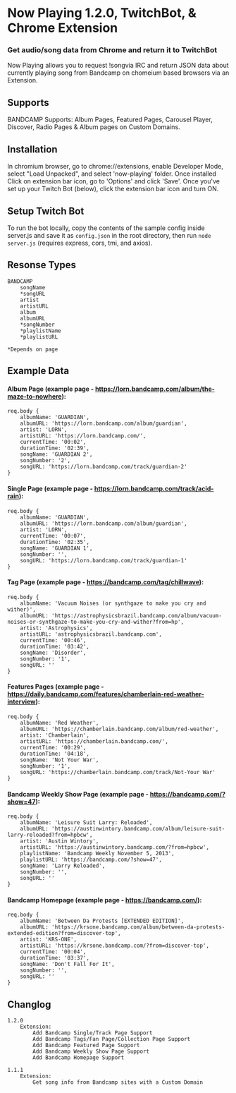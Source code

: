 # Now Playing 1.2.0, TwitchBot, & Chrome Extension #

### Get audio/song data from Chrome and return it to TwitchBot ###

Now Playing allows you to request !songvia IRC and return JSON data about currently playing song from Bandcamp on chomeium based browsers via an Extension.

## Supports ##
BANDCAMP  Supports: Album Pages, Featured Pages, Carousel Player, Discover, Radio Pages & Album pages on Custom Domains.

## Installation ##
In chromium browser, go to chrome://extensions, enable Developer Mode, select "Load Unpacked", and select 'now-playing' folder. Once installed Click on extension bar icon, go to 'Options' and click 'Save'. Once you've set up your Twitch Bot (below), click the extension bar icon and turn ON.
 
## Setup Twitch Bot ##
To run the bot locally, copy the contents of the sample config inside server.js and save it as `config.json` in the root directory, then run `node server.js` (requires express, cors, tmi, and axios).

## Resonse Types ##
```
BANDCAMP
    songName
    *songURL
    artist
    artistURL
    album
    albumURL
    *songNumber
    *playlistName
    *playlistURL

*Depends on page
```

## Example Data ##
#### Album Page (example page - https://lorn.bandcamp.com/album/the-maze-to-nowhere): ####
```
req.body {
    albumName: 'GUARDIAN',
    albumURL: 'https://lorn.bandcamp.com/album/guardian',
    artist: 'LORN',
    artistURL: 'https://lorn.bandcamp.com/',
    currentTime: '00:02',
    durationTime: '02:39',
    songName: 'GUARDIAN 2',
    songNumber: '2',
    songURL: 'https://lorn.bandcamp.com/track/guardian-2'
}
```

#### Single Page (example page - https://lorn.bandcamp.com/track/acid-rain): ####
```
req.body {
    albumName: 'GUARDIAN',
    albumURL: 'https://lorn.bandcamp.com/album/guardian',
    artist: 'LORN',
    currentTime: '00:07',
    durationTime: '02:35',
    songName: 'GUARDIAN 1',
    songNumber: '',
    songURL: 'https://lorn.bandcamp.com/track/guardian-1'
}
```

#### Tag Page (example page - https://bandcamp.com/tag/chillwave): ####
```
req.body {
    albumName: 'Vacuum Noises (or synthgaze to make you cry and wither)',
    albumURL: 'https://astrophysicsbrazil.bandcamp.com/album/vacuum-noises-or-synthgaze-to-make-you-cry-and-wither?from=hp',
    artist: 'Astrophysics',
    artistURL: 'astrophysicsbrazil.bandcamp.com',
    currentTime: '00:46',
    durationTime: '03:42',
    songName: 'Disorder',
    songNumber: '1',
    songURL: ''
}
```

#### Features Pages (example page  - https://daily.bandcamp.com/features/chamberlain-red-weather-interview): ####
```
req.body {
    albumName: 'Red Weather',
    albumURL: 'https://chamberlain.bandcamp.com/album/red-weather',
    artist: 'Chamberlain',
    artistURL: 'https://chamberlain.bandcamp.com/',
    currentTime: '00:29',
    durationTime: '04:18',
    songName: 'Not Your War',
    songNumber: '1',
    songURL: 'https://chamberlain.bandcamp.com/track/Not-Your War'
}
```

#### Bandcamp Weekly Show Page (example page - https://bandcamp.com/?show=47): ####
```
req.body {
    albumName: 'Leisure Suit Larry: Reloaded',
    albumURL: 'https://austinwintory.bandcamp.com/album/leisure-suit-larry-reloaded?from=hpbcw',
    artist: 'Austin Wintory',
    artistURL: 'https://austinwintory.bandcamp.com/?from=hpbcw',
    playlistName: 'Bandcamp Weekly November 5, 2013',
    playlistURL: 'https://bandcamp.com/?show=47',
    songName: 'Larry Reloaded',
    songNumber: '',
    songURL: ''
}
```

#### Bandcamp Homepage (example page - https://bandcamp.com/): ####
```
req.body {
    albumName: 'Between Da Protests [EXTENDED EDITION]',
    albumURL: 'https://krsone.bandcamp.com/album/between-da-protests-extended-edition?from=discover-top',
    artist: 'KRS-ONE',
    artistURL: 'https://krsone.bandcamp.com/?from=discover-top',
    currentTime: '00:04',
    durationTime: '03:37',
    songName: 'Don't Fall For It',
    songNumber: '',
    songURL: ''
}
```

## Changlog ##
```
1.2.0
    Extension:
        Add Bandcamp Single/Track Page Support
        Add Bandcamp Tags/Fan Page/Collection Page Support
        Add Bandcamp Featured Page Support
        Add Bandcamp Weekly Show Page Support
        Add Bandcamp Homepage Support

1.1.1
    Extension:
        Get song info from Bandcamp sites with a Custom Domain
```
